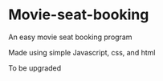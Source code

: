 # Movie-seat-booking
An easy movie seat booking program

Made using simple Javascript, css, and html

To be upgraded
